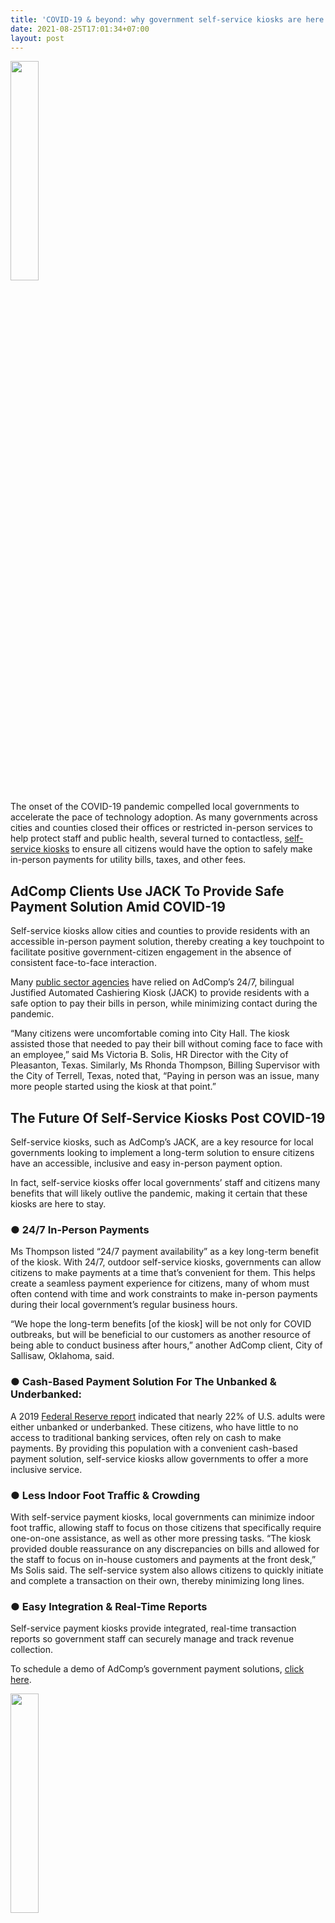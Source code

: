 ```yaml
---
title: 'COVID-19 & beyond: why government self-service kiosks are here to stay'
date: 2021-08-25T17:01:34+07:00
layout: post
---
```

<img src="/images/posts/kiosk.webp" loading="lazy"
     width="30%" />

The onset of the COVID-19 pandemic compelled local governments to accelerate the pace of technology adoption. As many governments across cities and counties closed their offices or restricted in-person services to help protect staff and public health, several turned to contactless, [self-service kiosks](https://www.adcompsystems.com/payment-kiosk.html) to ensure all citizens would have the option to safely make in-person payments for utility bills, taxes, and other fees.

<h2>AdComp Clients Use JACK To Provide Safe Payment Solution Amid COVID-19</h2>
Self-service kiosks allow cities and counties to provide residents with an accessible in-person payment solution, thereby creating a key touchpoint to facilitate positive government-citizen engagement in the absence of consistent face-to-face interaction.

Many [public sector agencies](https://www.adcompsystems.com/client-testimonials.html) have relied on AdComp’s 24/7, bilingual Justified Automated Cashiering Kiosk (JACK) to provide residents with a safe option to pay their bills in person, while minimizing contact during the pandemic.

“Many citizens were uncomfortable coming into City Hall. The kiosk assisted those that needed to pay their bill without coming face to face with an employee,” said Ms Victoria B. Solis, HR Director with the City of Pleasanton, Texas. Similarly, Ms Rhonda Thompson, Billing Supervisor with the City of Terrell, Texas, noted that, “Paying in person was an issue, many more people started using the kiosk at that point.”

<h2>The Future Of Self-Service Kiosks Post COVID-19</h2>
Self-service kiosks, such as AdComp’s JACK, are a key resource for local governments looking to implement a long-term solution to ensure citizens have an accessible, inclusive and easy in-person payment option.

In fact, self-service kiosks offer local governments’ staff and citizens many benefits that will likely outlive the pandemic, making it certain that these kiosks are here to stay.


<h3>● 24/7 In-Person Payments </h3>
Ms Thompson listed “24/7 payment availability” as a key long-term benefit of the kiosk. With 24/7, outdoor self-service kiosks, governments can allow citizens to make payments at a time that’s convenient for them. This helps create a seamless payment experience for citizens, many of whom must often contend with time and work constraints to make in-person payments during their local government’s regular business hours.

“We hope the long-term benefits [of the kiosk] will be not only for COVID outbreaks, but will be beneficial to our customers as another resource of being able to conduct business after hours,” another AdComp client, City of Sallisaw, Oklahoma, said.

<h3>● Cash-Based Payment Solution For The Unbanked & Underbanked:</h3>

A 2019 [Federal Reserve report](https://www.federalreserve.gov/publications/2019-economic-well-being-of-us-households-in-2018-banking-and-credit.htm) indicated that nearly 22% of U.S. adults were either unbanked or underbanked. These citizens, who have little to no access to traditional banking services, often rely on cash to make payments. By providing this population with a convenient cash-based payment solution, self-service kiosks allow governments to offer a more inclusive service.

<h3>● Less Indoor Foot Traffic & Crowding</h3>
With self-service payment kiosks, local governments can minimize indoor foot traffic, allowing staff to focus on those citizens that specifically require one-on-one assistance, as well as other more pressing tasks. “The kiosk provided double reassurance on any discrepancies on bills and allowed for the staff to focus on in-house customers and payments at the front desk,” Ms Solis said. The self-service system also allows citizens to quickly initiate and complete a transaction on their own, thereby minimizing long lines.

<h3>● Easy Integration & Real-Time Reports</h3>
Self-service payment kiosks provide integrated, real-time transaction reports so government staff can securely manage and track revenue collection.


To schedule a demo of AdComp’s government payment solutions, [click here](https://www.adcompsystems.com/contactus.html).

<a href="https://www.adcompsystems.com/subscribe.html">
<img src="/images/posts/subscribe.webp" loading="lazy"
     width="30%" /></a>